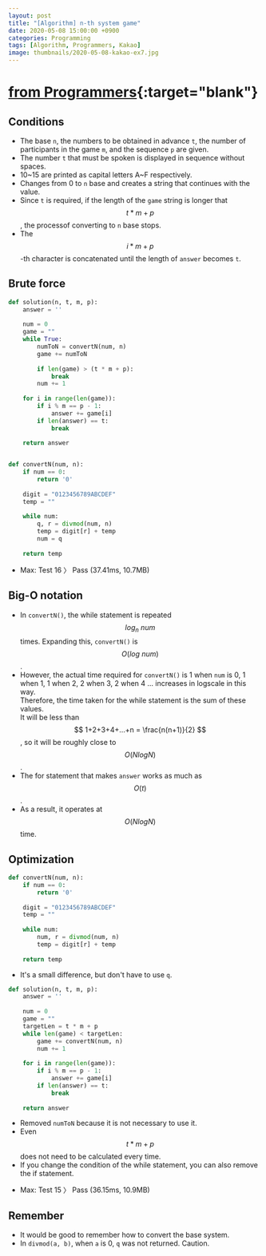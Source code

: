 ```yaml
---
layout: post
title: "[Algorithm] n-th system game"
date: 2020-05-08 15:00:00 +0900
categories: Programming
tags: [Algorithm, Programmers, Kakao]
image: thumbnails/2020-05-08-kakao-ex7.jpg
---
```


# [from Programmers](https://programmers.co.kr/learn/courses/30/lessons/17687?language=python3){:target="blank"}

## Conditions

<!-- - 진법 `n`, 미리 구할 숫자 갯수 `t`, 게임에 참가하는 인원 `m`, 순서 `p`가 주어진다.
- 말해야 하는 숫자 `t`개를 공백없이 차례로 문자열로 나타낸다.
- 10~15는 각각 대문자 A~F로 출력한다.
- 0부터 `n`진법으로 바꾸고, 그 값을 계속 이은 문자열을 만든다.
- `t`개를 말해야 하므로 `game` 문자열의 길이가 `t * m + p`보다 길면 `n`진법으로 바꾸는 과정을 멈춘다.
- `answer`의 길이가 `t`가 될 때까지 `i * m + p`번째 문자를 이어붙인다. -->

- The base `n`, the numbers to be obtained in advance `t`, the number of participants in the game `m`, and the sequence `p` are given.  
- The number `t` that must be spoken is displayed in sequence without spaces.  
- 10~15 are printed as capital letters A~F respectively.  
- Changes from 0 to `n` base and creates a string that continues with the value.  
- Since `t` is required, if the length of the `game` string is longer that $$ t * m + p $$, the processof converting to `n` base stops.  
- The $$ i * m + p $$ -th character is concatenated until the length of `answer` becomes `t`.  

## Brute force

```python
def solution(n, t, m, p):
    answer = ''
    
    num = 0
    game = ""
    while True:
        numToN = convertN(num, n)
        game += numToN
        
        if len(game) > (t * m + p):
            break
        num += 1
    
    for i in range(len(game)):
        if i % m == p - 1:
            answer += game[i]
        if len(answer) == t:
            break
    
    return answer


def convertN(num, n):
    if num == 0:
        return '0'
    
    digit = "0123456789ABCDEF"
    temp = ""
    
    while num:
        q, r = divmod(num, n)
        temp = digit[r] + temp
        num = q
    
    return temp
```

<!-- - 최대: 테스트 16 〉	통과 (37.41ms, 10.7MB) -->
- Max: Test 16 〉 Pass (37.41ms, 10.7MB)

## Big-O notation

<!-- - `convertN()`에서 while문은 $$ log_n\ num $$번 반복하게 된다. 이것을 확장하면 `convertN()`은 $$ O(log\ num) $$이다.
- 다만, `convertN()`에 필요한 실제 시간은 `num`이 0일 때 1, 1일 때 1, 2일 때 1, 3일 때 2, 4일 때 2 ... 이런 식으로 logscale로 증가하므로 while문에 걸리는 시간은 이 값을 합한 값이고, $$ 1+2+3+4+...+n $$인 $$ \frac{n(n+1)}{2} $$보다는 작을 것이므로 대략 $$ O(NlogN) $$에 가까울 것이다. 
- `answer`를 만드는 for문은 $$ O(t) $$만큼 동작한다.
- 결과적으로, $$ O(NlogN) $$ 시간에 동작한다.   -->

- In `convertN()`, the while statement is repeated $$ log_n\ num $$ times. Expanding this, `convertN()` is $$ O(log\ num) $$.  
- However, the actual time required for `convertN()` is 1 when `num` is 0, 1 when 1, 1 when 2, 2 when 3, 2 when 4 ... increases in logscale in this way.  
Therefore, the time taken for the while statement is the sum of these values.  
It will be less than $$ 1+2+3+4+...+n = \frac{n(n+1)}{2} $$, so it will be roughly close to $$ O(NlogN) $$.  
- The for statement that makes `answer` works as much as $$ O(t) $$.  
- As a result, it operates at $$ O(NlogN) $$ time.  

## Optimization

```python
def convertN(num, n):
    if num == 0: 
        return '0'
    
    digit = "0123456789ABCDEF"
    temp = ""
    
    while num:
        num, r = divmod(num, n)
        temp = digit[r] + temp
    
    return temp
```

<!-- - 작은 차이긴 하지만, 굳이 `q`를 사용할 필요가 없다. -->
- It's a small difference, but don't have to use `q`.

```python
def solution(n, t, m, p):
    answer = ''
    
    num = 0
    game = ""
    targetLen = t * m + p
    while len(game) < targetLen:
        game += convertN(num, n)
        num += 1
    
    for i in range(len(game)):
        if i % m == p - 1:
            answer += game[i]
        if len(answer) == t:
            break
    
    return answer
```

<!-- - `numToN` 변수도 안 써도 돼서 제거.
- `t * m + p`도 매 번 연산할 필요가 없다.
- while문 조건을 바꿔버리면 if문도 뺄 수 있다.
- 복잡하지 않은 문제라서 이 정도가 최대인 것 같다. -->

- Removed `numToN` because it is not necessary to use it.  
- Even $$ t * m + p $$ does not need to be calculated every time.  
- If you change the condition of the while statement, you can also remove the if statement.  

<!-- - 최대: 테스트 15 〉 통과 (36.15ms, 10.9MB) -->
- Max: Test 15 〉 Pass (36.15ms, 10.9MB)  

## Remember

<!-- - 진법 변환하는 방법 기억해두면 좋을 것 같다.
- `divmod(a, b)`에서 `a`가 0일 때 `q`가 아무것도 반환되지 않았다. 주의.   -->

- It would be good to remember how to convert the base system.  
- In `divmod(a, b)`, when `a` is 0, `q` was not returned. Caution.  
